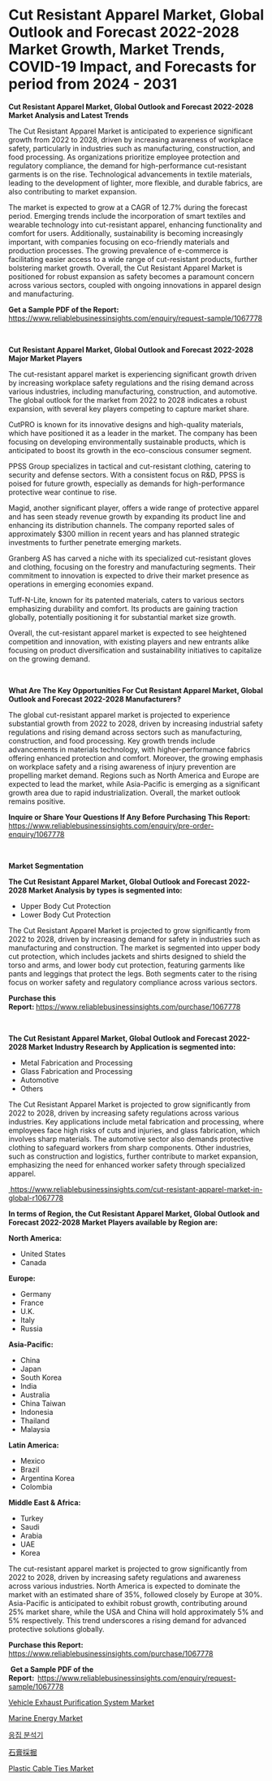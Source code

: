 <p><h1>Cut Resistant Apparel Market, Global Outlook and Forecast 2022-2028 Market Growth, Market Trends, COVID-19 Impact, and Forecasts for period from 2024 - 2031</h1></p><p><strong>Cut Resistant Apparel Market, Global Outlook and Forecast 2022-2028 Market Analysis and Latest Trends</strong></p>
<p><p>The Cut Resistant Apparel Market is anticipated to experience significant growth from 2022 to 2028, driven by increasing awareness of workplace safety, particularly in industries such as manufacturing, construction, and food processing. As organizations prioritize employee protection and regulatory compliance, the demand for high-performance cut-resistant garments is on the rise. Technological advancements in textile materials, leading to the development of lighter, more flexible, and durable fabrics, are also contributing to market expansion.</p><p>The market is expected to grow at a CAGR of 12.7% during the forecast period. Emerging trends include the incorporation of smart textiles and wearable technology into cut-resistant apparel, enhancing functionality and comfort for users. Additionally, sustainability is becoming increasingly important, with companies focusing on eco-friendly materials and production processes. The growing prevalence of e-commerce is facilitating easier access to a wide range of cut-resistant products, further bolstering market growth. Overall, the Cut Resistant Apparel Market is positioned for robust expansion as safety becomes a paramount concern across various sectors, coupled with ongoing innovations in apparel design and manufacturing.</p></p>
<p><strong>Get a Sample PDF of the Report:&nbsp;</strong> <a href="https://www.reliablebusinessinsights.com/enquiry/request-sample/1067778">https://www.reliablebusinessinsights.com/enquiry/request-sample/1067778</a></p>
<p>&nbsp;</p>
<p><strong>Cut Resistant Apparel Market, Global Outlook and Forecast 2022-2028 Major Market Players</strong></p>
<p><p>The cut-resistant apparel market is experiencing significant growth driven by increasing workplace safety regulations and the rising demand across various industries, including manufacturing, construction, and automotive. The global outlook for the market from 2022 to 2028 indicates a robust expansion, with several key players competing to capture market share.</p><p>CutPRO is known for its innovative designs and high-quality materials, which have positioned it as a leader in the market. The company has been focusing on developing environmentally sustainable products, which is anticipated to boost its growth in the eco-conscious consumer segment.</p><p>PPSS Group specializes in tactical and cut-resistant clothing, catering to security and defense sectors. With a consistent focus on R&D, PPSS is poised for future growth, especially as demands for high-performance protective wear continue to rise.</p><p>Magid, another significant player, offers a wide range of protective apparel and has seen steady revenue growth by expanding its product line and enhancing its distribution channels. The company reported sales of approximately $300 million in recent years and has planned strategic investments to further penetrate emerging markets.</p><p>Granberg AS has carved a niche with its specialized cut-resistant gloves and clothing, focusing on the forestry and manufacturing segments. Their commitment to innovation is expected to drive their market presence as operations in emerging economies expand.</p><p>Tuff-N-Lite, known for its patented materials, caters to various sectors emphasizing durability and comfort. Its products are gaining traction globally, potentially positioning it for substantial market size growth.</p><p>Overall, the cut-resistant apparel market is expected to see heightened competition and innovation, with existing players and new entrants alike focusing on product diversification and sustainability initiatives to capitalize on the growing demand.</p></p>
<p>&nbsp;</p>
<p><strong>What Are The Key Opportunities For Cut Resistant Apparel Market, Global Outlook and Forecast 2022-2028 Manufacturers?</strong></p>
<p><p>The global cut-resistant apparel market is projected to experience substantial growth from 2022 to 2028, driven by increasing industrial safety regulations and rising demand across sectors such as manufacturing, construction, and food processing. Key growth trends include advancements in materials technology, with higher-performance fabrics offering enhanced protection and comfort. Moreover, the growing emphasis on workplace safety and a rising awareness of injury prevention are propelling market demand. Regions such as North America and Europe are expected to lead the market, while Asia-Pacific is emerging as a significant growth area due to rapid industrialization. Overall, the market outlook remains positive.</p></p>
<p><strong>Inquire or Share Your Questions If Any Before Purchasing This Report:</strong> <a href="https://www.reliablebusinessinsights.com/enquiry/pre-order-enquiry/1067778">https://www.reliablebusinessinsights.com/enquiry/pre-order-enquiry/1067778</a></p>
<p>&nbsp;</p>
<p><strong>Market Segmentation</strong></p>
<p><strong>The Cut Resistant Apparel Market, Global Outlook and Forecast 2022-2028 Market Analysis by types is segmented into:</strong></p>
<p><ul><li>Upper Body Cut Protection</li><li>Lower Body Cut Protection</li></ul></p>
<p><p>The Cut Resistant Apparel Market is projected to grow significantly from 2022 to 2028, driven by increasing demand for safety in industries such as manufacturing and construction. The market is segmented into upper body cut protection, which includes jackets and shirts designed to shield the torso and arms, and lower body cut protection, featuring garments like pants and leggings that protect the legs. Both segments cater to the rising focus on worker safety and regulatory compliance across various sectors.</p></p>
<p><strong>Purchase this Report:&nbsp;</strong><a href="https://www.reliablebusinessinsights.com/purchase/1067778">https://www.reliablebusinessinsights.com/purchase/1067778</a></p>
<p>&nbsp;</p>
<p><strong>The Cut Resistant Apparel Market, Global Outlook and Forecast 2022-2028 Market Industry Research by Application is segmented into:</strong></p>
<p><ul><li>Metal Fabrication and Processing</li><li>Glass Fabrication and Processing</li><li>Automotive</li><li>Others</li></ul></p>
<p><p>The Cut Resistant Apparel Market is projected to grow significantly from 2022 to 2028, driven by increasing safety regulations across various industries. Key applications include metal fabrication and processing, where employees face high risks of cuts and injuries, and glass fabrication, which involves sharp materials. The automotive sector also demands protective clothing to safeguard workers from sharp components. Other industries, such as construction and logistics, further contribute to market expansion, emphasizing the need for enhanced worker safety through specialized apparel.</p></p>
<p><a href="https://www.reliablebusinessinsights.com/cut-resistant-apparel-market-in-global-r1067778">&nbsp;https://www.reliablebusinessinsights.com/cut-resistant-apparel-market-in-global-r1067778</a></p>
<p><strong>In terms of Region, the Cut Resistant Apparel Market, Global Outlook and Forecast 2022-2028 Market Players available by Region are:</strong></p>
<p>
    <p> <strong> North America: </strong>
        <ul>
            <li>United States</li>
            <li>Canada</li>
        </ul>
        </p> 
    <p> <strong> Europe: </strong>
        <ul>
            <li>Germany</li>
            <li>France</li>
            <li>U.K.</li>
            <li>Italy</li>
            <li>Russia</li>
        </ul>
        </p> 
    <p> <strong> Asia-Pacific: </strong>
        <ul>
            <li>China</li>
            <li>Japan</li>
            <li>South Korea</li>
            <li>India</li>
            <li>Australia</li>
            <li>China Taiwan</li>
            <li>Indonesia</li>
            <li>Thailand</li>
            <li>Malaysia</li>
        </ul>
        </p> 
    <p> <strong> Latin America: </strong>
        <ul>
            <li>Mexico</li>
            <li>Brazil</li>
            <li>Argentina Korea</li>
            <li>Colombia</li>
        </ul>
        </p> 
    <p> <strong> Middle East & Africa: </strong>
        <ul>
            <li>Turkey</li>
            <li>Saudi</li>
            <li>Arabia</li>
            <li>UAE</li>
            <li>Korea</li>
        </ul>
    </p>
    </p>
<p><p>The cut-resistant apparel market is projected to grow significantly from 2022 to 2028, driven by increasing safety regulations and awareness across various industries. North America is expected to dominate the market with an estimated share of 35%, followed closely by Europe at 30%. Asia-Pacific is anticipated to exhibit robust growth, contributing around 25% market share, while the USA and China will hold approximately 5% and 5% respectively. This trend underscores a rising demand for advanced protective solutions globally.</p></p>
<p><strong>Purchase this Report: </strong><a href="https://www.reliablebusinessinsights.com/purchase/1067778">https://www.reliablebusinessinsights.com/purchase/1067778</a></p>
<p>&nbsp;<strong>Get a Sample PDF of the Report:&nbsp;&nbsp;</strong><a href="https://www.reliablebusinessinsights.com/enquiry/request-sample/1067778">https://www.reliablebusinessinsights.com/enquiry/request-sample/1067778</a></p>
<p><strong></strong></p>
<p><p><a href="https://issuu.com/reportprime-2/docs/vehicle-exhaust-purification-system_c40f7c1334ea55">Vehicle Exhaust Purification System Market</a></p><p><a href="https://medium.com/@alicemcglynn2022/insights-into-the-marine-energy-market-market-players-market-size-geographical-regions-and-0a45bf4bc7d7">Marine Energy Market</a></p><p><a href="https://medium.com/@deangaylotyrd8909867/%EC%9D%91%EA%B3%A0-%EB%B6%84%EC%84%9D%EA%B8%B0-%EC%8B%9C%EC%9E%A5-%EC%A0%90%EC%9C%A0%EC%9C%A8-%EB%B0%8F-%EC%8B%9C%EC%9E%A5-%EB%B6%84%EC%84%9D-2024%EB%85%84%EB%B6%80%ED%84%B0-2031%EB%85%84%EA%B9%8C%EC%A7%80%EC%9D%98-%EC%84%B1%EC%9E%A5-%EB%8F%99%ED%96%A5-%EB%B0%8F-%EC%A0%84%EB%A7%9D-7939ff8a5712">응집 분석기</a></p><p><a href="https://medium.com/@shade463/%E3%82%B0%E3%83%AD%E3%83%BC%E3%83%90%E3%83%AB%E8%A3%BD%E7%9F%B3%E8%86%8F%E9%89%B1%E6%A5%AD%E5%B8%82%E5%A0%B4-%E5%BF%9C%E7%94%A8-%E3%82%A8%E3%83%B3%E3%83%89%E3%83%A6%E3%83%BC%E3%82%BA%E7%94%A3%E6%A5%AD-%E3%82%BF%E3%82%A4%E3%83%97-%E8%A3%85%E7%BD%AE-%E5%9C%B0%E5%9F%9F%E3%81%AB%E7%84%A6%E7%82%B9%E3%82%92%E5%BD%93%E3%81%A6%E3%81%9F%E5%88%86%E6%9E%90%E3%81%A8%E4%BA%88%E6%B8%AC-2024%E5%B9%B4-2031%E5%B9%B4-d0110f3b42ce">石膏採掘</a></p><p><a href="https://medium.com/@cpierre31945/strategic-market-insights-into-the-global-plastic-cable-ties-market-2024-2031-0bb9a2d6e95b">Plastic Cable Ties Market</a></p></p>